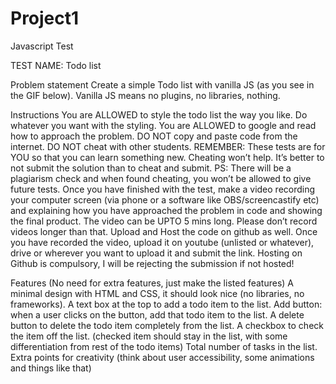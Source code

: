 # Project1
Javascript Test

TEST NAME: Todo list


Problem statement
Create a simple Todo list with vanilla JS (as you see in the GIF below). Vanilla JS means no plugins, no libraries, nothing.

Instructions
You are ALLOWED to style the todo list the way you like. Do whatever you want with the styling.
You are ALLOWED to google and read how to approach the problem.
DO NOT copy and paste code from the internet.
DO NOT cheat with other students. REMEMBER: These tests are for YOU so that you can learn something new. Cheating won’t help. It’s better to not submit the solution than to cheat and submit. PS: There will be a plagiarism check and when found cheating, you won’t be allowed to give future tests.
Once you have finished with the test, make a video recording your computer screen (via phone or a software like OBS/screencastify etc) and explaining how you have approached the problem in code and showing the final product. The video can be UPTO 5 mins long. Please don’t record videos longer than that.
Upload and Host the code on github as well.
Once you have recorded the video, upload it on youtube (unlisted or whatever), drive or wherever you want to upload it and submit the link.
Hosting on Github is compulsory, I will be rejecting the submission if not hosted!


Features (No need for extra features, just make the listed features)
A minimal design with HTML and CSS, it should look nice (no libraries, no frameworks).
A text box at the top to add a todo item to the list.
Add button: when a user clicks on the button, add that todo item to the list.
A delete button to delete the todo item completely from the list.
A checkbox to check the item off the list. (checked item should stay in the list, with some differentiation from rest of the todo items)
Total number of tasks in the list.
Extra points for creativity (think about user accessibility, some animations and things like that)
